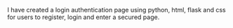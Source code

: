 I have created a login authentication page using python, html, flask and css for users to register, login and enter a secured page.
